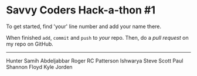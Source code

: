 # Savvy Coders Hack-a-thon #1

To get started, find 'your' line number and add your name there.

When finished `add`, `commit` and `push` to *your* repo. Then, do a _pull request_ on my repo on GitHub.

---
Hunter
Samih Abdeljabbar
Roger
RC Patterson
Ishwarya
Steve
Scott
Paul Shannon
Floyd
Kyle
Jorden
